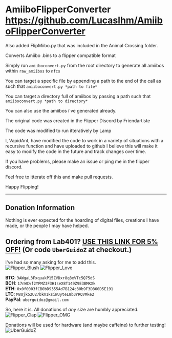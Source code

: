 # AmiiboFlipperConverter <https://github.com/Lucaslhm/AmiiboFlipperConverter>

Also added FlipMiibo.py that was included in the Animal Crossing folder.

Converts Amiibo .bins to a flipper compatible format

Simply run `amiiboconvert.py` from the root directory to generate all amiibos within `raw_amiibos` to `nfcs`

You can target a specific file by appending a path to the end of the call as such that `amiiboconvert.py *path to file*`

You can target a directory full of amiibos by passing a path such that `amiiboconvert.py *path to directory*`

You can also use the amiibos i've generated already.

The original code was created in the Flipper Discord by Friendartiste

The code was modified to run itteratively by Lamp

I, VapidAnt, have modified the code to work in a variety of situations with a recursive function and have uploaded to github
I believe this will make it easy to modify the code in the future and track changes over time.

If you have problems, please make an issue or ping me in the flipper discord.

Feel free to itterate off this and make pull requests.

Happy Flipping!

-----

## Donation Information

Nothing is ever expected for the hoarding of digital files, creations I have made, or the people I may have helped.

## Ordering from Lab401? [USE THIS LINK FOR 5% OFF!](https://lab401.com/r?id=vsmgoc) (Or code `UberGuidoZ` at checkout.)

I've had so many asking for me to add this.<br>
![Flipper_Blush](https://user-images.githubusercontent.com/57457139/183561666-4424a3cc-679b-4016-a368-24f7e7ad0a88.jpg) ![Flipper_Love](https://user-images.githubusercontent.com/57457139/183561692-381d37bd-264f-4c88-8877-e58d60d9be6e.jpg)

**BTC**: `3AWgaL3FxquakP15ZVDxr8q8xVTc5Q75dS`<br>
**BCH**: `17nWCvf2YPMZ3F3H1seX8T149Z9E3BMKXk`<br>
**ETH**: `0x0f0003fCB0bD9355Ad7B124c30b9F3D860D5E191`<br>
**LTC**: `M8Ujk52U27bkm1ksiWUyteL8b3rRQVMke2`<br>
**PayPal**: `uberguidoz@gmail.com`

So, here it is. All donations of *any* size are humbly appreciated.<br>
![Flipper_Clap](https://user-images.githubusercontent.com/57457139/183561789-2e853ede-8ef7-41e8-a67c-716225177e5d.jpg) ![Flipper_OMG](https://user-images.githubusercontent.com/57457139/183561787-e21bdc1e-b316-4e67-b327-5129503d0313.jpg)

Donations will be used for hardware (and maybe caffeine) to further testing!<br>
![UberGuidoZ](https://cdn.discordapp.com/emojis/1000632669622767686.gif)
